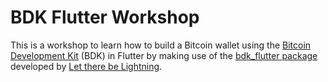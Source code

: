 # BDK Flutter Workshop

This is a workshop to learn how to build a Bitcoin wallet using the [Bitcoin Development Kit](https://bitcoindevkit.org) (BDK) in Flutter by making use of the [bdk_flutter package](https://pub.dev/packages/bdk_flutter) developed by [Let there be Lightning](https://ltbl.io).
